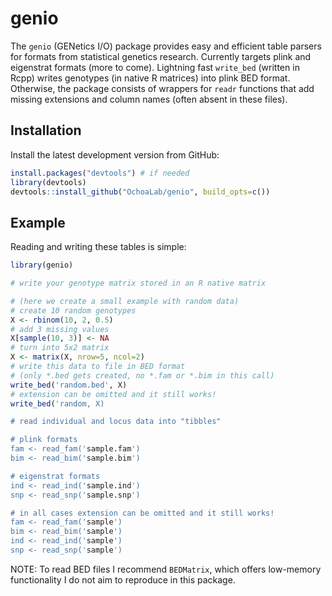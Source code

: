 # genio

The `genio` (GENetics I/O) package provides easy and efficient table parsers for formats from statistical genetics research.
Currently targets plink and eigenstrat formats (more to come).
Lightning fast `write_bed` (written in Rcpp) writes genotypes (in native R matrices) into plink BED format.
Otherwise, the package consists of wrappers for `readr` functions that add missing extensions and column names (often absent in these files).

## Installation

<!--
You can install the released version of genio from [CRAN](https://CRAN.R-project.org) with:

``` r
install.packages("genio")
```
-->

Install the latest development version from GitHub:
``` r
install.packages("devtools") # if needed
library(devtools)
devtools::install_github("OchoaLab/genio", build_opts=c())
```

## Example

Reading and writing these tables is simple:

``` r
library(genio)

# write your genotype matrix stored in an R native matrix

# (here we create a small example with random data)
# create 10 random genotypes
X <- rbinom(10, 2, 0.5)
# add 3 missing values
X[sample(10, 3)] <- NA
# turn into 5x2 matrix
X <- matrix(X, nrow=5, ncol=2)
# write this data to file in BED format
# (only *.bed gets created, no *.fam or *.bim in this call)
write_bed('random.bed', X)
# extension can be omitted and it still works!
write_bed('random, X)

# read individual and locus data into "tibbles"

# plink formats
fam <- read_fam('sample.fam')
bim <- read_bim('sample.bim')

# eigenstrat formats
ind <- read_ind('sample.ind')
snp <- read_snp('sample.snp')

# in all cases extension can be omitted and it still works!
fam <- read_fam('sample')
bim <- read_bim('sample')
ind <- read_ind('sample')
snp <- read_snp('sample')

```

NOTE:
To read BED files I recommend `BEDMatrix`, which offers low-memory functionality I do not aim to reproduce in this package.
